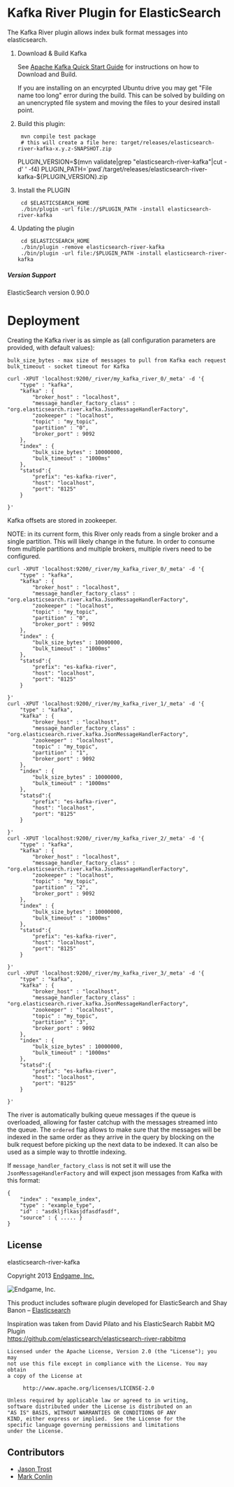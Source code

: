 Kafka River Plugin for ElasticSearch
==================================

The Kafka River plugin allows index bulk format messages into elasticsearch.

1. Download & Build Kafka
	
	See [Apache Kafka Quick Start Guide](http://kafka.apache.org/08/quickstart.html)  for instructions on how to Download and Build.

	If you are installing on an encyrpted Ubuntu drive you may get "File name too long" error during the build. 
	This can be solved by building on an unencrypted file system and moving the files to your desired install point. 

2. Build this plugin:

        mvn compile test package 
        # this will create a file here: target/releases/elasticsearch-river-kafka-x.y.z-SNAPSHOT.zip
	PLUGIN_VERSION=$(mvn validate|grep "elasticsearch-river-kafka"|cut -d' ' -f4)
        PLUGIN_PATH=`pwd`/target/releases/elasticsearch-river-kafka-${PLUGIN_VERSION}.zip

3. Install the PLUGIN

        cd $ELASTICSEARCH_HOME
        ./bin/plugin -url file://$PLUGIN_PATH -install elasticsearch-river-kafka

4. Updating the plugin

        cd $ELASTICSEARCH_HOME
        ./bin/plugin -remove elasticsearch-river-kafka
        ./bin/plugin -url file:/$PLUGIN_PATH -install elasticsearch-river-kafka

##### Version Support

ElasticSearch version 0.90.0


Deployment
==========

Creating the Kafka river is as simple as (all configuration parameters are provided, with default values):

    bulk_size_bytes - max size of messages to pull from Kafka each request
    bulk_timeout - socket timeout for Kafka

	curl -XPUT 'localhost:9200/_river/my_kafka_river_0/_meta' -d '{
	    "type" : "kafka",
	    "kafka" : {
	        "broker_host" : "localhost", 
			"message_handler_factory_class" : "org.elasticsearch.river.kafka.JsonMessageHandlerFactory",
	        "zookeeper" : "localhost",
	        "topic" : "my_topic",
	        "partition" : "0",
	        "broker_port" : 9092
	    },
	    "index" : {
	        "bulk_size_bytes" : 10000000,
	        "bulk_timeout" : "1000ms"
        },
        "statsd":{
            "prefix": "es-kafka-river",
            "host": "localhost",
            "port": "8125"
        }

	}'

Kafka offsets are stored in zookeeper.

NOTE: in its current form, this River only reads from a single broker and a single partition.  This will likely change in the future.  In 
order to consume from multiple partitions and multiple brokers, multiple rivers need to be configured.

	curl -XPUT 'localhost:9200/_river/my_kafka_river_0/_meta' -d '{
	    "type" : "kafka",
	    "kafka" : {
	        "broker_host" : "localhost", 
			"message_handler_factory_class" : "org.elasticsearch.river.kafka.JsonMessageHandlerFactory",
	        "zookeeper" : "localhost",
	        "topic" : "my_topic",
	        "partition" : "0",
	        "broker_port" : 9092
	    },
	    "index" : {
	        "bulk_size_bytes" : 10000000,
	        "bulk_timeout" : "1000ms"
        },
        "statsd":{
            "prefix": "es-kafka-river",
            "host": "localhost",
            "port": "8125"
        }

	}'
	curl -XPUT 'localhost:9200/_river/my_kafka_river_1/_meta' -d '{
	    "type" : "kafka",
	    "kafka" : {
	        "broker_host" : "localhost", 
			"message_handler_factory_class" : "org.elasticsearch.river.kafka.JsonMessageHandlerFactory",
	        "zookeeper" : "localhost",
	        "topic" : "my_topic",
	        "partition" : "1",
	        "broker_port" : 9092
	    },
	    "index" : {
	        "bulk_size_bytes" : 10000000,
	        "bulk_timeout" : "1000ms"
        },
        "statsd":{
            "prefix": "es-kafka-river",
            "host": "localhost",
            "port": "8125"
        }

	}'
	curl -XPUT 'localhost:9200/_river/my_kafka_river_2/_meta' -d '{
	    "type" : "kafka",
	    "kafka" : {
	        "broker_host" : "localhost", 
			"message_handler_factory_class" : "org.elasticsearch.river.kafka.JsonMessageHandlerFactory",
	        "zookeeper" : "localhost",
	        "topic" : "my_topic",
	        "partition" : "2",
	        "broker_port" : 9092
	    },
	    "index" : {
	        "bulk_size_bytes" : 10000000,
	        "bulk_timeout" : "1000ms"
        },
        "statsd":{
            "prefix": "es-kafka-river",
            "host": "localhost",
            "port": "8125"
        }

	}'
	curl -XPUT 'localhost:9200/_river/my_kafka_river_3/_meta' -d '{
	    "type" : "kafka",
	    "kafka" : {
	        "broker_host" : "localhost", 
			"message_handler_factory_class" : "org.elasticsearch.river.kafka.JsonMessageHandlerFactory",
	        "zookeeper" : "localhost",
	        "topic" : "my_topic",
	        "partition" : "3",
	        "broker_port" : 9092
	    },
	    "index" : {
	        "bulk_size_bytes" : 10000000,
	        "bulk_timeout" : "1000ms"
        },
        "statsd":{
            "prefix": "es-kafka-river",
            "host": "localhost",
            "port": "8125"
        }

	}'
    
The river is automatically bulking queue messages if the queue is overloaded, allowing for faster catchup with the 
messages streamed into the queue. The `ordered` flag allows to make sure that the messages will be indexed in the 
same order as they arrive in the query by blocking on the bulk request before picking up the next data to be indexed. 
It can also be used as a simple way to throttle indexing.

If `message_handler_factory_class` is not set it will use the `JsonMessageHandlerFactory` and will expect json messages from Kafka with this format:

	{	
		"index" : "example_index", 
		"type" : "example_type", 
		"id" : "asdkljflkasjdfasdfasdf", 
		"source" : { ..... } 
	}   

License
-------

elasticsearch-river-kafka
	
Copyright 2013 [Endgame, Inc.](http://www.endgame.com/)

![Endgame, Inc.](http://www.endgame.com/images/navlogo.png)
	
This product includes software plugin developed for
ElasticSearch and Shay Banon – [Elasticsearch](http://www.elasticsearch.org/)
	
Inspiration was taken from David Pilato and his ElasticSearch Rabbit MQ Plugin  
https://github.com/elasticsearch/elasticsearch-river-rabbitmq

	Licensed under the Apache License, Version 2.0 (the "License"); you may
	not use this file except in compliance with the License. You may obtain
	a copy of the License at

	     http://www.apache.org/licenses/LICENSE-2.0

	Unless required by applicable law or agreed to in writing,
	software distributed under the License is distributed on an
	"AS IS" BASIS, WITHOUT WARRANTIES OR CONDITIONS OF ANY
	KIND, either express or implied.  See the License for the
	specific language governing permissions and limitations
	under the License.

Contributors
-------------

 - [Jason Trost](https://github.com/jt6211/)
 - [Mark Conlin](https://github.com/meconlin)


